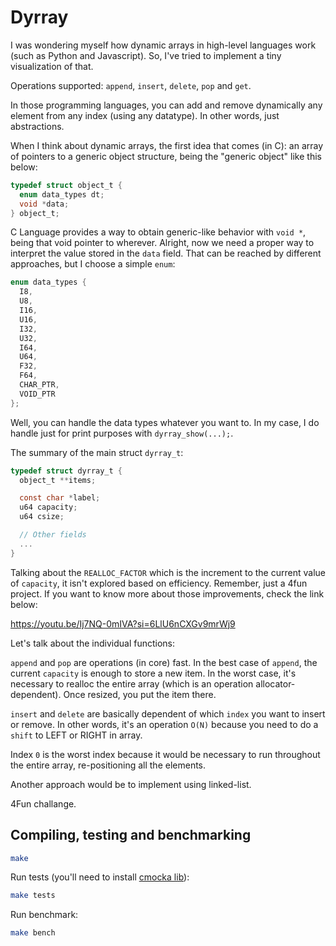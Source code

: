 # Dyrray

I was wondering myself how dynamic arrays in high-level languages work (such as Python and Javascript). So, I've tried to implement a tiny visualization of that.

Operations supported: `append`, `insert`, `delete`, `pop` and `get`.

In those programming languages, you can add and remove dynamically any element from any index (using any datatype). In other words, just abstractions.

When I think about dynamic arrays, the first idea that comes (in C): an array of pointers to a generic object structure, being the "generic object" like this below:

```c
typedef struct object_t {
  enum data_types dt;
  void *data;
} object_t;
```

C Language provides a way to obtain generic-like behavior with `void *`, being that void pointer to wherever. Alright, now we need a proper way to interpret the value stored in the `data` field. That can be reached by different approaches, but I choose a simple `enum`:

```c
enum data_types {
  I8,
  U8,
  I16,
  U16,
  I32,
  U32,
  I64,
  U64,
  F32,
  F64,
  CHAR_PTR,
  VOID_PTR
};
```

Well, you can handle the data types whatever you want to. In my case, I do handle just for print purposes with `dyrray_show(...);`.

The summary of the main struct `dyrray_t`:

```c
typedef struct dyrray_t {
  object_t **items;

  const char *label;
  u64 capacity;
  u64 csize;   

  // Other fields
  ...
}
```

Talking about the `REALLOC_FACTOR` which is the increment to the current value of `capacity`, it isn't explored based on efficiency. Remember, just a 4fun project. If you want to know more about those improvements, check the link below:

https://youtu.be/Ij7NQ-0mIVA?si=6LlU6nCXGv9mrWj9

Let's talk about the individual functions:

`append` and `pop` are operations (in core) fast. In the best case of `append`, the current `capacity` is enough to store a new item. In the worst case, it's necessary to realloc the entire array (which is an operation allocator-dependent). Once resized, you put the item there.

`insert` and `delete` are basically dependent of which `index` you want to insert or remove. In other words, it's an operation `O(N)` because you need to do a `shift` to LEFT or RIGHT in array.

Index `0` is the worst index because it would be necessary to run throughout the entire array, re-positioning all the elements.

Another approach would be to implement using linked-list.

4Fun challange.

## Compiling, testing and benchmarking
```bash
make
```

Run tests (you'll need to install [cmocka lib](https://cmocka.org/index.html)):
```bash
make tests
```

Run benchmark:
```bash
make bench
```
